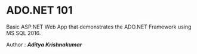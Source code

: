 # ADO.NET 101
Basic ASP.NET Web App that demonstrates the ADO.NET Framework using MS SQL 2016.

Author : _**Aditya Krishnakumar**_
